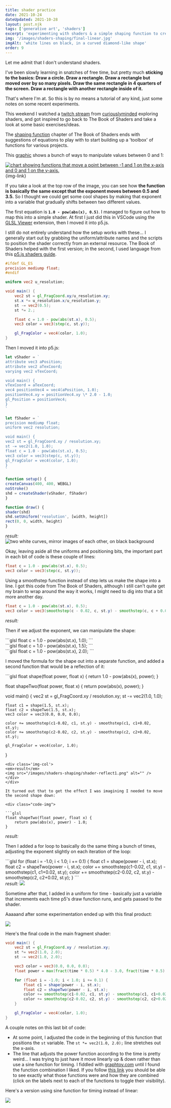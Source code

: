 ```yaml
---
title: shader practice
date: 2021-10-24
dateUpdated: 2021-10-28
layout: post.njk
tags: ['generative art', 'shaders']
excerpt: 'experimenting with shaders & a simple shaping function to create a looping animation'
img: '/images/shaders-shaping/final-linear.jpg'
imgAlt: 'white lines on black, in a curved diamond-like shape'
order: 9
---
```


Let me admit that I don't understand shaders. 

I've been slowly learning in snatches of free time, but pretty much __sticking to the basics: Draw a circle. Draw a rectangle. Draw a rectangle but moved over by so many pixels. Draw the same rectangle in 4 quarters of the screen. Draw a rectangle with another rectangle inside of it.__

That's where I'm at. So this is by no means a tutorial of any kind, just some notes on some recent experiments.

This weekend I watched a [twitch stream](https://www.twitch.tv/videos/1184743691) from [curiouslyminded](https://www.curiouslyminded.xyz/) exploring shaders, and got inspired to go back to The Book of Shaders and take a look at some basic exercises/ideas.

The [shaping function](https://thebookofshaders.com/05/) chapter of The Book of Shaders ends with suggestions of equations to play with to start building up a 'toolbox' of functions for various projects. 

This [graphic](http://www.kynd.info/) shows a bunch of ways to manipulate values between 0 and 1:

[![chart showing functions that move a point between -1 and 1 on the x-axis and 0 and 1 on the y-axis.](/images/shaders-shaping/shaders-kynd.png)](/images/shaders-shaping/shaders-kynd.png){img-link}

If you take a look at the top row of the image, you can see how __the function is basically the same except that the exponent moves between 0.5 and 3.5.__ So I thought we could get some cool shapes by making that exponent into a variable that gradually shifts between two different values.

The first equation is __`1.0 - pow(abs(x), 0.5)`__. I managed to figure out how to map this into a simple shader. At first I just did this in VSCode using the [GLSL Viewer](https://marketplace.visualstudio.com/items?itemName=circledev.glsl-canvas) extension, then I moved it into p5.js.

I still do not entirely understand how the setup works with these... I generally start out by grabbing the uniform/attribute names and the scripts to position the shader correctly from an external resource. The Book of Shaders helped with the first version; in the second, I used language from this [p5.js shaders guide](https://itp-xstory.github.io/p5js-shaders/#/).

```glsl
#ifdef GL_ES
precision mediump float;
#endif

uniform vec2 u_resolution;

void main() {
    vec2 st = gl_FragCoord.xy/u_resolution.xy;
    st.x *= u_resolution.x/u_resolution.y;
    st -= vec2(0.5);
    st *= 2.;

    float c = 1.0 - pow(abs(st.x), 0.5);
    vec3 color = vec3(step(c, st.y));

    gl_FragColor = vec4(color, 1.0);
}
```

Then I moved it into p5.js:

<div class="code-img">

```js
let vShader = `
attribute vec3 aPosition;
attribute vec2 aTexCoord;
varying vec2 vTexCoord;

void main() {
vTexCoord = aTexCoord;
vec4 positionVec4 = vec4(aPosition, 1.0);
positionVec4.xy = positionVec4.xy \* 2.0 - 1.0;
gl_Position = positionVec4;
}
`

let fShader = `
precision mediump float;
uniform vec2 resolution;

void main() {
vec2 st = gl_FragCoord.xy / resolution.xy;
st -= vec2(1.0, 1.0);
float c = 1.0 - pow(abs(st.x), 0.5);
vec3 color = vec3(step(c, st.y));
gl_FragColor = vec4(color, 1.0);
}
`

function setup() {
createCanvas(400, 400, WEBGL)
noStroke()
shd = createShader(vShader, fShader)
}

function draw() {
shader(shd)
shd.setUniform('resolution', [width, height])
rect(0, 0, width, height)
}
```

<div class='img-col'>
<em>result: </em>
<img src="/images/shaders-shaping/shader1.png" alt="two white curves, mirror images of each other, on black background"  />
</div>

</div>

Okay, leaving aside all the uniforms and positioning bits, the important part in each bit of code is these couple of lines:

```glsl
float c = 1.0 - pow(abs(st.x), 0.5);
vec3 color = vec3(step(c, st.y));
```

Using a smoothstep function instead of step lets us make the shape into a line. I got this code from The Book of Shaders, although I still can't quite get my brain to wrap around the way it works, I might need to dig into that a bit more another day.

<div class="code-img">

```glsl
float c = 1.0 - pow(abs(st.x), 0.5);
vec3 color = vec3(smoothstep(c - 0.02, c, st.y) - smoothstep(c, c + 0.02, st.y));
```

<div class='img-col'>
<em>result: </em>
<img src="/images/shaders-shaping/shader2.png" alt="" />
</div>
</div>

Then if we adjust the exponent, we can manipulate the shape:

<div class="code-imgs-columns">

<div class="column">
```glsl
float c = 1.0 - pow(abs(st.x), 1.0);
```
<img src="/images/shaders-shaping/shader3.png" alt="" />

</div>

<div class="column">
```glsl
float c = 1.0 - pow(abs(st.x), 1.5);
```
<img src="/images/shaders-shaping/shader4.png" alt="" />

</div>

<div class="column">
```glsl
float c = 1.0 - pow(abs(st.x), 2.0);
```
<img src="/images/shaders-shaping/shader5.png" alt="" />
</div>

</div>

I moved the formula for the shape out into a separate function, and added a second function that would be a reflection of it:

<div class="code-img">
```glsl
float shape(float power, float x) {
	return  1.0 - pow(abs(x), power);
}

float shapeTwo(float power, float x) {
    return pow(abs(x), power);
}

void main() {
vec2 st = gl_FragCoord.xy / resolution.xy;
st -= vec2(1.0, 1.0);

    float c1 = shape(1.5, st.x);
    float c2 = shapeTwo(1.5, st.x);
    vec3 color = vec3(0.0, 0.0, 0.0);

    color += smoothstep(c1-0.02, c1, st.y) - smoothstep(c1, c1+0.02, st.y);
    color += smoothstep(c2-0.02, c2, st.y) - smoothstep(c2, c2+0.02, st.y);

    gl_FragColor = vec4(color, 1.0);

}
```
<div class='img-col'>
<em>result</em>
<img src="/images/shaders-shaping/shader-reflect1.png" alt="" />
</div>
</div>

It turned out that to get the effect I was imagining I needed to move the second shape down:

<div class="code-img">

```glsl
float shapeTwo(float power, float x) {
    return pow(abs(x), power) - 1.0;
}
```
<div class='img-col'>
<em>result: </em>
<img src="/images/shaders-shaping/shader-reflect2.png" alt="" />
</div>
</div>

Then I added a for loop to basically do the same thing a bunch of times, adjusting the exponent slightly on each iteration of the loop:

<div class="code-img">
```glsl
for (float i = -1.0; i < 1.0; i += 0.1) {
    float c1 = shape(power - i, st.x);
    float c2 = shapeTwo(power - i, st.x);
    color += smoothstep(c1-0.02, c1, st.y) - smoothstep(c1, c1+0.02, st.y);
    color += smoothstep(c2-0.02, c2, st.y) - smoothstep(c2, c2+0.02, st.y);
}
```
<div class='img-col'>
<em>result: </em>
<img src="/images/shaders-shaping/shader-loop.png"  />
</div>
</div>

Sometime after that, I added in a uniform for time - basically just a variable that increments each time p5's draw function runs, and gets passed to the shader. 

Aaaaand after some experimentation ended up with this final product:

![](/images/shaders-shaping/final-linear.gif)

Here's the final code in the main fragment shader:

```glsl
void main() {
	vec2 st = gl_FragCoord.xy / resolution.xy;
	st *= vec2(1.0, 2.0);
	st -= vec2(1.0, 2.0);

	vec3 color = vec3(0.0, 0.0, 0.0);
	float power = max(fract(time * 0.5) * 4.0 - 3.0, fract(time * 0.5) * -4.0 + 1.0);

	for (float i = -1.0; i < 1.0; i += 0.1) {
		float c1 = shape(power - i, st.x);
		float c2 = shapeTwo(power - i, st.x);
		color += smoothstep(c1-0.02, c1, st.y) - smoothstep(c1, c1+0.02, st.y);
		color += smoothstep(c2-0.02, c2, st.y) - smoothstep(c2, c2+0.02, st.y);
	}

	gl_FragColor = vec4(color, 1.0);
}
```

A couple notes on this last bit of code:

-   At some point, I adjusted the code in the beginning of this function that positions the `st` variable. The `st *= vec2(1.0, 2.0);` line stretches out the x-axis.
-   The line that adjusts the power function according to the time is pretty weird... I was trying to just have it move linearly up & down rather than use a sine function for timing. I fiddled with [graphtoy.com](https://graphtoy.com) until I found the function combination I liked. If you follow [this link](<https://graphtoy.com/?f1(x,t)=fract(x*0.5)*-4.0+1.0&v1=false&f2(x,t)=fract(x*0.5)*4.0-3.0&v2=false&f3(x,t)=max(f1(x),f2(x))&v3=true&f4(x,t)=&v4=false&f5(x,t)=&v5=false&f6(x,t)=&v6=false&grid=true&coords=0,0,4.205926793776717>) you should be able to see exactly what those functions were and how they are combined (click on the labels next to each of the functions to toggle their visibility).

Here's a version using sine function for timing instead of linear:

![](/images/shaders-shaping/final-sine.gif)
